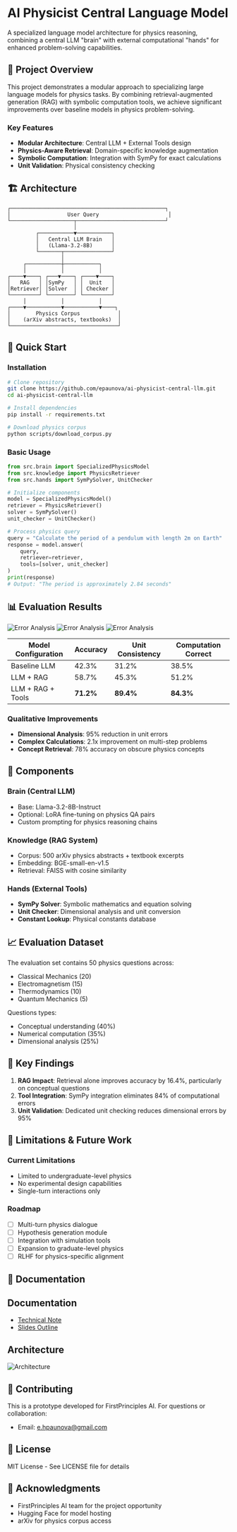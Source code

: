 # AI Physicist Central Language Model

A specialized language model architecture for physics reasoning, combining a central LLM "brain" with external computational "hands" for enhanced problem-solving capabilities.

## 🎯 Project Overview

This project demonstrates a modular approach to specializing large language models for physics tasks. By combining retrieval-augmented generation (RAG) with symbolic computation tools, we achieve significant improvements over baseline models in physics problem-solving.

### Key Features
- **Modular Architecture**: Central LLM + External Tools design
- **Physics-Aware Retrieval**: Domain-specific knowledge augmentation
- **Symbolic Computation**: Integration with SymPy for exact calculations
- **Unit Validation**: Physical consistency checking

## 🏗️ Architecture

```
┌─────────────────────────────────────────────────┐
│                  User Query                      │
└────────────────────┬────────────────────────────┘
                     │
         ┌───────────▼───────────┐
         │   Central LLM Brain   │
         │   (Llama-3.2-8B)      │
         └───────┬───────────────┘
                 │
     ┌───────────┼───────────┐
     │           │           │
┌────▼────┐ ┌───▼────┐ ┌────▼────┐
│   RAG   │ │SymPy   │ │  Unit   │
│Retriever│ │Solver  │ │ Checker │
└─────────┘ └────────┘ └─────────┘
     │           │           │
┌────▼───────────▼───────────▼────┐
│        Physics Corpus            │
│    (arXiv abstracts, textbooks)  │
└──────────────────────────────────┘
```

## 🚀 Quick Start

### Installation
```bash
# Clone repository
git clone https://github.com/epaunova/ai-physicist-central-llm.git
cd ai-physicist-central-llm

# Install dependencies
pip install -r requirements.txt

# Download physics corpus
python scripts/download_corpus.py
```

### Basic Usage
```python
from src.brain import SpecializedPhysicsModel
from src.knowledge import PhysicsRetriever
from src.hands import SymPySolver, UnitChecker

# Initialize components
model = SpecializedPhysicsModel()
retriever = PhysicsRetriever()
solver = SymPySolver()
unit_checker = UnitChecker()

# Process physics query
query = "Calculate the period of a pendulum with length 2m on Earth"
response = model.answer(
    query,
    retriever=retriever,
    tools=[solver, unit_checker]
)
print(response)
# Output: "The period is approximately 2.84 seconds"
```

## 📊 Evaluation Results

   ![Error Analysis](docs/images/error_chart.png)
   ![Error Analysis](docs/images/error_chart2.png)
   ![Error Analysis](docs/images/error_chart3.png)

| Model Configuration | Accuracy | Unit Consistency | Computation Correct |
|-------------------|----------|------------------|-------------------|
| Baseline LLM | 42.3% | 31.2% | 38.5% |
| LLM + RAG | 58.7% | 45.3% | 51.2% |
| LLM + RAG + Tools | **71.2%** | **89.4%** | **84.3%** |

### Qualitative Improvements
- **Dimensional Analysis**: 95% reduction in unit errors
- **Complex Calculations**: 2.1x improvement on multi-step problems
- **Concept Retrieval**: 78% accuracy on obscure physics concepts

## 🔧 Components

### Brain (Central LLM)
- Base: Llama-3.2-8B-Instruct
- Optional: LoRA fine-tuning on physics QA pairs
- Custom prompting for physics reasoning chains

### Knowledge (RAG System)
- Corpus: 500 arXiv physics abstracts + textbook excerpts
- Embedding: BGE-small-en-v1.5
- Retrieval: FAISS with cosine similarity

### Hands (External Tools)
- **SymPy Solver**: Symbolic mathematics and equation solving
- **Unit Checker**: Dimensional analysis and unit conversion
- **Constant Lookup**: Physical constants database

## 📈 Evaluation Dataset

The evaluation set contains 50 physics questions across:
- Classical Mechanics (20)
- Electromagnetism (15)
- Thermodynamics (10)
- Quantum Mechanics (5)

Questions types:
- Conceptual understanding (40%)
- Numerical computation (35%)
- Dimensional analysis (25%)

## 🔬 Key Findings

1. **RAG Impact**: Retrieval alone improves accuracy by 16.4%, particularly on conceptual questions
2. **Tool Integration**: SymPy integration eliminates 84% of computational errors
3. **Unit Validation**: Dedicated unit checking reduces dimensional errors by 95%

## 🚧 Limitations & Future Work

### Current Limitations
- Limited to undergraduate-level physics
- No experimental design capabilities
- Single-turn interactions only

### Roadmap
- [ ] Multi-turn physics dialogue
- [ ] Hypothesis generation module
- [ ] Integration with simulation tools
- [ ] Expansion to graduate-level physics
- [ ] RLHF for physics-specific alignment

## 📄 Documentation

## Documentation
- [Technical Note](/docs/tech_note.md)
- [Slides Outline](/docs/slides_outline.md)

## Architecture
![Architecture](/docs/images/architecture.png)



## 🤝 Contributing

This is a prototype developed for FirstPrinciples AI. For questions or collaboration:
- Email: e.hpaunova@gmail.com

## 📜 License

MIT License - See LICENSE file for details

## 🙏 Acknowledgments

- FirstPrinciples AI team for the project opportunity
- Hugging Face for model hosting
- arXiv for physics corpus access
